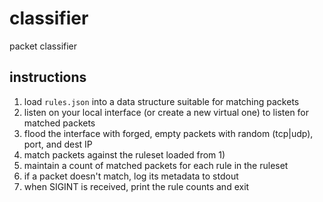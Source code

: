 # classifier
packet classifier

## instructions

1. load `rules.json` into a data structure suitable for matching packets
1. listen on your local interface (or create a new virtual one) to listen for matched packets
1. flood the interface with forged, empty packets with random (tcp|udp), port, and dest IP
1. match packets against the ruleset loaded from 1)
1. maintain a count of matched packets for each rule in the ruleset
1. if a packet doesn't match, log its metadata to stdout
1. when SIGINT is received, print the rule counts and exit
